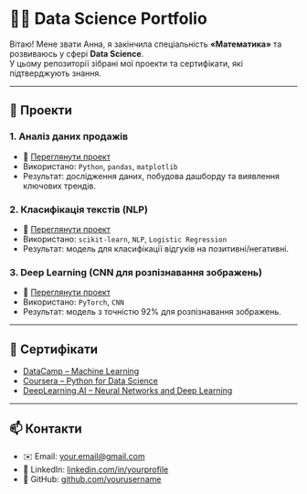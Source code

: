 # 👩‍💻 Data Science Portfolio

Вітаю! Мене звати Анна, я закінчила спеціальність **«Математика»** та розвиваюсь у сфері **Data Science**.  
У цьому репозиторії зібрані мої проекти та сертифікати, які підтверджують знання.

---

## 🔬 Проекти

### 1. Аналіз даних продажів
- 📂 [Переглянути проект](projects/project1/)
- Використано: `Python`, `pandas`, `matplotlib`
- Результат: дослідження даних, побудова дашборду та виявлення ключових трендів.

### 2. Класифікація текстів (NLP)
- 📂 [Переглянути проект](projects/project2/)
- Використано: `scikit-learn`, `NLP`, `Logistic Regression`
- Результат: модель для класифікації відгуків на позитивні/негативні.

### 3. Deep Learning (CNN для розпізнавання зображень)
- 📂 [Переглянути проект](projects/project3/)
- Використано: `PyTorch`, `CNN`
- Результат: модель з точністю 92% для розпізнавання зображень.

---

## 📜 Сертифікати

- [DataCamp – Machine Learning](certificates/DataCamp_ML.pdf)  
- [Coursera – Python for Data Science](certificates/Coursera_Python.pdf)  
- [DeepLearning.AI – Neural Networks and Deep Learning](certificates/DeepLearningAI_NN.pdf)  

---

## 📫 Контакти
- ✉️ Email: your.email@gmail.com  
- 🔗 LinkedIn: [linkedin.com/in/yourprofile](https://linkedin.com/in/yourprofile)  
- 🐙 GitHub: [github.com/yourusername](https://github.com/yourusername)
